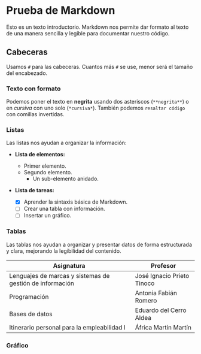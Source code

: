 # Prueba de Markdown

Esto es un texto introductorio. Markdown nos permite dar formato al texto de una manera sencilla y legible para documentar nuestro código.

## Cabeceras

Usamos `#` para las cabeceras. Cuantos más `#` se use, menor será el tamaño del encabezado.

### Texto con formato

Podemos poner el texto en **negrita** usando dos asteriscos (`**negrita**`) o en *cursiva* con uno solo (`*cursiva*`). También podemos `resaltar código` con comillas invertidas.

### Listas

Las listas nos ayudan a organizar la información:

* **Lista de elementos:**
    * Primer elemento.
    * Segundo elemento.
        * Un sub-elemento anidado.

* **Lista de tareas:**
    - [x] Aprender la sintaxis básica de Markdown.
    - [ ] Crear una tabla con información.
    - [ ] Insertar un gráfico.

### Tablas

Las tablas nos ayudan a organizar y presentar datos de forma estructurada y clara, mejorando la legibilidad del contenido.

| Asignatura | Profesor |
|-----------|-------------|
| Lenguajes de marcas y sistemas de gestión de información | José Ignacio Prieto Tinoco |
| Programación  | Antonia Fabián Romero |
| Bases de datos  | Eduardo del Cerro Aldea |
| Itinerario personal para la empleabilidad I | África Martín Martín |


### Gráfico
